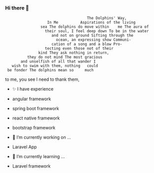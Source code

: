 ### Hi there 👋

                                         The Dolphins' Way,
                       In Me          Aspirations of the living
                    sea The dolphins do move within    me The aura of
                      their soul, I feel deep down To be in the water
                         and not on ground Sifting through the
                           ocean, an expressing show Communi-
                         cation of a song and a blow Pro-
                      tecting even those not of their
                   kind They ask nothing in return,
              they do not mind The most gracious
           and unselfish of all that wander I
       wish to swim with them, nothing   could
     be fonder The dolphins mean so     much
  to me, you see I need to thank      them,

- ✨ I have experience

- angular framework 
- spring boot framework
- react native framework
- bootstrap framework

- 🔭 I’m currently working on ...

- Laravel App

- 🌱 I’m currently learning ...

- Laravel framework

<!--
**lahirusamishka/lahirusamishka** is a ✨ _special_ ✨ repository because its `README.md` (this file) appears on your GitHub profile.

Here are some ideas to get you started:

- 🔭 I’m currently working on ...
- 🌱 I’m currently learning ...
- 👯 I’m looking to collaborate on ...
- 🤔 I’m looking for help with ...
- 💬 Ask me about ...
- 📫 How to reach me: ...
- 😄 Pronouns: ...
- ⚡ Fun fact: ...
-->

